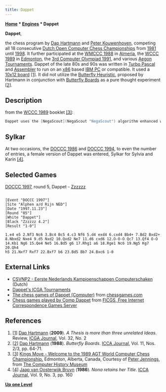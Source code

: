```yaml
---
title: Dappet
---
```

**[Home](Home "Home") * [Engines](Engines "Engines") * Dappet**

**Dappet**,

the chess program by [Dap Hartmann](Dap_Hartmann "Dap Hartmann") and [Peter Kouwenhoven](Peter_Kouwenhoven "Peter Kouwenhoven"), competing all 18 consecutive [Dutch Open Computer Chess Championships](Dutch_Open_Computer_Chess_Championship "Dutch Open Computer Chess Championship") from [1981](DOCCC_1981 "DOCCC 1981") until [1998](DOCCC_1998 "DOCCC 1998"). It further participated at the [WMCCC 1988](WMCCC_1988 "WMCCC 1988") in [Almeria](https://en.wikipedia.org/wiki/Almer%C3%ADa), the [WCCC 1989](WCCC_1989 "WCCC 1989") in [Edmonton](https://en.wikipedia.org/wiki/Edmonton), the [3rd Computer Olympiad 1991](3rd_Computer_Olympiad#Chess "3rd Computer Olympiad"), and various [Aegon Tournaments](Aegon_Tournaments "Aegon Tournaments"). Dappet of the late 80s and 90s was written in [Turbo Pascal](Pascal#TurboPascal "Pascal") and [Assembler](Assembly "Assembly") to run on an [x86](X86 "X86") based [IBM PC](IBM_PC "IBM PC") or compatible. It used a [10x12 board](10x12_Board "10x12 Board") <a id="cite-note-1" href="#cite-ref-1">[1]</a>. It did not utilize the [Butterfly Heuristic](Butterfly_Heuristic "Butterfly Heuristic"), proposed by Hartmann in conjunction with [Butterfly Boards](Butterfly_Boards "Butterfly Boards") as a pure thought experiment <a id="cite-note-2" href="#cite-ref-2">[2]</a>.

## Description

from the [WCCC 1989](WCCC_1989 "WCCC 1989") booklet <a id="cite-note-3" href="#cite-ref-3">[3]</a>:

```C++
Dappet uses the [NegaScout](NegaScout "NegaScout") algorithm enhanced with [refutation tables](Refutation_Table "Refutation Table"), [killer heuristic](Killer_Heuristic "Killer Heuristic"), [history heuristic](History_Heuristic "History Heuristic") and [transposition tables](Transposition_Table "Transposition Table") (700,000 entries) to search the [game tree](Search_Tree "Search Tree"). The strategy used is basically [brute force](Brute-Force "Brute-Force"), with [selective deepening](Extensions "Extensions") of forced lines of play. The [opening book](Opening_Book "Opening Book") consists of some 15,000 positions. 

```

## Sylkar

At two occasions, the [DOCCC 1986](DOCCC_1986 "DOCCC 1986") and [DOCCC 1994](DOCCC_1994 "DOCCC 1994"), to even the number of entries, a female version of Dappet was entered, Sylkar for Sylvia and Karin <a id="cite-note-4" href="#cite-ref-4">[4]</a>.

## Selected Games

[DOCCC 1997](DOCCC_1997 "DOCCC 1997"), round 5, Dappet - [Zzzzzz](Zzzzzz "Zzzzzz")

```

[Event "DOCCC 1997"]
[Site "Alphen a/d Rijn NED"]
[Date "1997.11.23"]
[Round "05"]
[White "Dappet"]
[Black "Zzzzzz 4.2"]
[Result "1-0"]

1.e4 e5 2.Nf3 Nc6 3.Bc4 Bc5 4.c3 Nf6 5.d4 exd4 6.cxd4 Bb4+ 7.Bd2 Bxd2+
8.Nbxd2 Nxe4 9.d5 Nxd2 10.Qxd2 Ne7 11.d6 cxd6 12.O-O-O Qc7 13.Qf4 O-O
14.Kb1 Ng6 15.Qe4 Ne5 16.Bd5 g6 17.Rhg1 a6 18.Rge1 Nc6 19.Ng5 Kg7 20.Qh4
h5 21.Nxf7 Rxf7 22.Bxf7 b6 23.Bd5 Bb7 24.Bxc6 1-0

```

## External Links

- [CSVNP2 - Eerste Nederlands Kampioenschappen Computerschaken](http://www.csvnsupplementsite.nl/csvnp2.html) (Dutch)
- [Dappet's ICGA Tournaments](https://www.game-ai-forum.org/icga-tournaments/program.php?id=361)
- [The chess games of Dappet (Computer)](http://www.chessgames.com/perl/chessplayer?pid=59999) from [chessgames.com](http://www.chessgames.com/index.html)
- [Chess games played by Comp Dappet](http://www.ficgs.com/chess-games-Comp%20Dappet-.html) from [FICGS, Free Internet Correspondence Games Server](http://www.ficgs.com/)

## References

1. <a id="cite-ref-1" href="#cite-note-1">[1]</a> [Dap Hartmann](Dap_Hartmann "Dap Hartmann") (**2009**). *A Thesis is more than three unrelated Ideas*. Review, [ICGA Journal](ICGA_Journal "ICGA Journal"), Vol. 32, No. 2
1. <a id="cite-ref-2" href="#cite-note-2">[2]</a> [Dap Hartmann](Dap_Hartmann "Dap Hartmann") (**1988**). *Butterfly Boards*. [ICCA Journal](ICGA_Journal "ICGA Journal"), Vol. 11, Nos. 2/3, pp. 64-71.
1. <a id="cite-ref-3" href="#cite-note-3">[3]</a> [Kings Move - Welcome to the 1989 AGT World Computer Chess Championship.](http://www.computerhistory.org/chess/full_record.php?iid=doc-434fea055cbb3) Edmonton, Alberta, Canada, Courtesy of [Peter Jennings](Peter_Jennings "Peter Jennings"), from [The Computer History Museum](The_Computer_History_Museum "The Computer History Museum")
1. <a id="cite-ref-4" href="#cite-note-4">[4]</a> [Jaap van Oosterwijk Bruyn](Jaap_van_Oosterwijk_Bruyn "Jaap van Oosterwijk Bruyn") (**1986**). *Nona retains her Title*. [ICCA Journal](ICGA_Journal "ICGA Journal"), Vol. 9, No. 3, pp. 160

**[Up one Level](Engines "Engines")**

